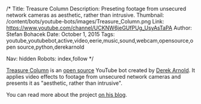 /*
Title: Treasure Column
Description: Preseting footage from unsecured network cameras as aesthetic, rather than intrusive.
Thumbnail: /content/bots/youtube-bots/images/Treasure_Column.png
Link: https://www.youtube.com/channel/UCKNW6jeGUfPUg_UsyAsTaPA
Author: Stefan Bohacek
Date: October 1, 2015
Tags: youtube,youtubebot,active,video,eerie,music,sound,webcam,opensource,open source,python,derekarnold

Nav: hidden
Robots: index,follow
*/

[Treasure Column](https://www.youtube.com/channel/UCKNW6jeGUfPUg_UsyAsTaPA) is an [open source](https://github.com/lysol/treasurecolumn) YouTube bot created by [Derek Arnold](https://twitter.com/derekarnold). It applies video effects to footage from unsecured network cameras and presents it as "aesthetic, rather than intrusive".

You can read more about the project [on his blog](https://medium.com/@derekarnold/remote-viewing-5cb161cdef4a).